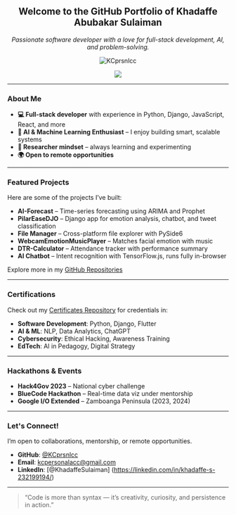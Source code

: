 <h2 align="center">Welcome to the GitHub Portfolio of Khadaffe Abubakar Sulaiman</h2>

<p align="center">
  <em>Passionate software developer with a love for full-stack development, AI, and problem-solving.</em>
</p>

<p align="center">
  <img src="https://komarev.com/ghpvc/?username=KCprsnlcc&style=flat" alt="KCprsnlcc" />
</p>

<p align="center">
  <img src="https://github-readme-stats.vercel.app/api?username=KCprsnlcc&show_icons=true&theme=radical&hide_border=true" />
</p>

---

### About Me

- **💻 Full-stack developer** with experience in Python, Django, JavaScript, React, and more
- **🤖 AI & Machine Learning Enthusiast** – I enjoy building smart, scalable systems
- **🧠 Researcher mindset** – always learning and experimenting
- **🌍 Open to remote opportunities**

---

### Featured Projects

Here are some of the projects I’ve built:

- **AI-Forecast** – Time-series forecasting using ARIMA and Prophet
- **PilarEaseDJO** – Django app for emotion analysis, chatbot, and tweet classification
- **File Manager** – Cross-platform file explorer with PySide6
- **WebcamEmotionMusicPlayer** – Matches facial emotion with music
- **DTR-Calculator** – Attendance tracker with performance summary
- **AI Chatbot** – Intent recognition with TensorFlow.js, runs fully in-browser

Explore more in my [GitHub Repositories](https://github.com/KCprsnlcc?tab=repositories)

---

### Certifications

Check out my [Certificates Repository](https://github.com/KCprsnlcc/Certificates) for credentials in:

- **Software Development**: Python, Django, Flutter  
- **AI & ML**: NLP, Data Analytics, ChatGPT  
- **Cybersecurity**: Ethical Hacking, Awareness Training  
- **EdTech**: AI in Pedagogy, Digital Strategy

---

### Hackathons & Events

- **Hack4Gov 2023** – National cyber challenge  
- **BlueCode Hackathon** – Real-time data viz under mentorship  
- **Google I/O Extended** – Zamboanga Peninsula (2023, 2024)

---

### Let's Connect!

I’m open to collaborations, mentorship, or remote opportunities.

- **GitHub**: [@KCprsnlcc](https://github.com/KCprsnlcc)  
- **Email**: kcpersonalacc@gmail.com 
- **LinkedIn**: [@KhadaffeSulaiman] (https://linkedin.com/in/khadaffe-s-232199194/)

---

> “Code is more than syntax — it’s creativity, curiosity, and persistence in action.”